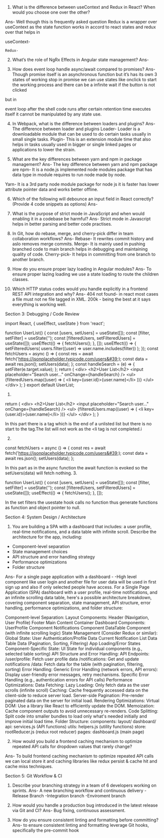 1. What is the difference between useContext and Redux in React? When would you
choose one over the other?

Ans-  Well though this is frequently asked question Redux is a wrapper over useContext as the    state function works in accord to react states and redux over that helps in

useContext-

	Redux- 

2. What’s  the role of NgRx Effects in Angular state management?
Ans-

3. How does event loop handle async/await compared to promises?
Ans- Though promise itself is an asynchronous function but it’s has its own 3 states of working stop in promise we can use states like onclick to start the working process and there can be a infinite wait if the button is not clicked 

 but in 

event loop after the shell code runs after certain retention time executes itself it cannot be manipulated by any state use.
	
4. In Webpack, what is the difference between loaders and plugins?
Ans- The difference between loader and plugins
	Loader- Loader is a downloadable module that can be used to do certain tasks usually in small single tasks.
	Plugin- This is an extension module time that also helps in tasks usually used in bigger or single linked pages or applications to lower the strain.
 
5. What are the key differences between yarn and npm in package management?
Ans- The key difference between yarn and npm package are 
	npm- It is a node.js implemented node modules package that has data type in module requires to run node made by node.

Yarn- It is a 3rd party node module package for node js it is faster has lower attribute pointer data and works better offline.

6. Which of the following will debounce an input field in React correctly? (Provide 4 code
snippets as options)
Ans-

7. What is the purpose of strict mode in JavaScript and when would enabling it in a
codebase be harmful?
Ans- Strict mode in Javascript helps in better parsing and better code practises.
8. In Git, how do rebase, merge, and cherry-pick differ in team collaboration workflows?
Ans- Rebase- It rewrites commit history and aslo removes merge commits. 
	Merge- It is mainly used in pushing branched code to main branch helps in debugging 
and maintaining quality of code.
	Cherry-pick- It helps in committing from one branch to another branch.

9. How do you ensure proper lazy loading in Angular modules?
Ans- To ensure proper lazing loading we use a state loading to route the children classes.

10. Which HTTP status codes would you handle explicitly in a frontend REST API
integration and why?
Ans- 404 not found- in react most cases a file must not ne file tagged in XML.
	200k - being the best at it says everything is working well.




Section 3: Debugging / Code Review

import React, { useEffect, useState } from &#39;react&#39;;

function UserList() {
  const [users, setUsers] = useState([]);
  const [filter, setFilter] = useState(&#39;&#39;);
  const [filteredUsers, setFilteredUsers] = useState([]);
  useEffect(() =&gt; {
    fetchUsers();
  }, []);
  useEffect(() =&gt; {
    setFilteredUsers(
      users.filter((user) =&gt; user.name.includes(filter))
    );
  });
  const fetchUsers = async () =&gt; {
    const res = await fetch(&#39;https://jsonplaceholder.typicode.com/users&#39;);
    const data = await res.json();
    setUsers(data);
  };
  const handleSearch = (e) =&gt; {
    setFilter(e.target.value);
  };
  return (
    &lt;div&gt;
      &lt;h2&gt;User List&lt;/h2&gt;
      &lt;input placeholder=&quot;Search user...&quot; onChange={handleSearch} /&gt;
      &lt;ul&gt;
        {filteredUsers.map((user) =&gt; (
          &lt;li key={user.id}&gt;{user.name}&lt;/li&gt;
        ))}
      &lt;/ul&gt;
    &lt;/div&gt;
  );
}
export default UserList;



1.
 return (
    &lt;div&gt;
      &lt;h2&gt;User List&lt;/h2&gt;
      &lt;input placeholder=&quot;Search user...&quot; onChange={handleSearch} /&gt;
      &lt;ul&gt;
        {filteredUsers.map((user) =&gt; (
          &lt;li key={user.id}&gt;{user.name}&lt;/li&gt;
        ))}
      &lt;/ul&gt;
    &lt;/div&gt;
  );
}

In this part there is a </ul> tag which is the end of a unlisted list but there is no start to the tag.The list will not work as the <li tag is not completed.i





2.
const fetchUsers = async () =&gt; {
    const res = await fetch(&#39;https://jsonplaceholder.typicode.com/users&#39;);
    const data = await res.json();
    setUsers(data);
  };

In this part as in the async function the await function is evoked so the setUsers(data) will fetch nothing.
3.

function UserList() {
  const [users, setUsers] = useState([]);
  const [filter, setFilter] = useState(&#39;&#39;);
  const [filteredUsers, setFilteredUsers] = useState([]);
  useEffect(() =&gt; {
    fetchUsers();
  }, []);


In the set filters the usestate hook calls no function thus generate functions as function and object pointer to null.




Section 4: System Design / Architecture
1. You are building a SPA with a dashboard that includes: a user profile, real-time
notifications, and a data table with infinite scroll. Describe the architecture for the app,
including:
- Component-level separation
- State management choices
- API structure and error handling strategy
- Performance optimizations
- Folder structure

Ans- For a single page application with a dashboard -
	-High level component like user login and another file for user data will be used in first sign up and also if only selected people have access.
	For a Single Page Application (SPA) dashboard with a user profile, real-time notifications, and an infinite scrolling data table, here's a possible architecture breakdown, covering component separation, state management, API structure, error handling, performance optimizations, and folder structure:

Component-level Separation:
Layout Components:
Header (Navigation, User Profile)
Footer
Main Content Container
Dashboard Components:
UserProfile Component
Notifications Component
DataTable Component (with infinite scrolling logic)
State Management (Consider Redux or similar):
Global State:
User Authentication/Profile Data
Current Notification List
Data Table Data (Pagination, Sorting, Filtering)
App Loading/Error States
Component-Specific State:
UI State for individual components (e.g., selected table sorting)
API Structure and Error Handling:
API Endpoints:
/user/profile: Fetch user profile data
/notifications: Get and update notifications
/data: Fetch data for the table (with pagination, filtering, sorting)
Error Handling:
Generic Error Handling (network errors, API errors): Display user-friendly error messages, retry mechanisms.
Specific Error Handling (e.g., authentication errors for API calls)
Performance Optimizations:
Data Fetching:
Lazy Loading: Only fetch data as the user scrolls (infinite scroll)
Caching: Cache frequently accessed data on the client-side to reduce server load.
Server-side Pagination: Pre-render paginated data on the server for initial load.
Rendering Optimizations:
Virtual DOM: Use a library like React to efficiently update the DOM.
Memoization: Cache component outputs to avoid unnecessary re-renders.
Code Splitting:
Split code into smaller bundles to load only what's needed initially and improve initial load time.
Folder Structure:
components:
layout/
dashboard/
api:
services.js (API functions)
utils:
helpers.js (utility functions)
store:
rootReducer.js (redux root reducer)
pages:
dashboard.js (main page)



2. How would you build a frontend caching mechanism to optimize repeated API calls for
dropdown values that rarely change?

Ans- To build frontend caching mechanism to optimize repeated API calls we can local store it and caching libraries like redux persist & cache hit and cache miss techniques.


Section 5: Git Workflow &amp; CI
1. Describe your branching strategy in a team of 6 developers working on sprints.
Ans- A new branching workflow and continuous delivery
	-Release Branch 
	-Integration branch
	-Enviroment branch
	
2. How would you handle a production bug introduced in the latest release via Git and CI?
Ans-  Bug fixing, continuous assessment.

3. How do you ensure consistent linting and formatting before committing?
Ans- to ensure consistent linting and formatting   leverage Git hooks, specifically the pre-commit hook
